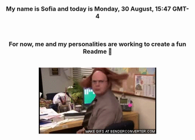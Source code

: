 


<div align="center">
<h3 >My name is Sofia and today is Monday, 30 August, 15:47 GMT-4</h3><br>
<h3 >For now, me and my personalities are working to create a fun Readme 👋
</h3><br>
<img src='img/dwight.gif' alt='working...'/>
</div>
